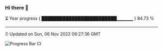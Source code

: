 ### Hi there 👋

⏳ Year progress { █████████████████████████▁▁▁▁▁ } 84.73 %

---

⏰ Updated on Sun, 06 Nov 2022 06:27:36 GMT

![Progress Bar CI](https://github.com/ZhaoGui/ZhaoGui/workflows/Progress%20Bar%20CI/badge.svg)
